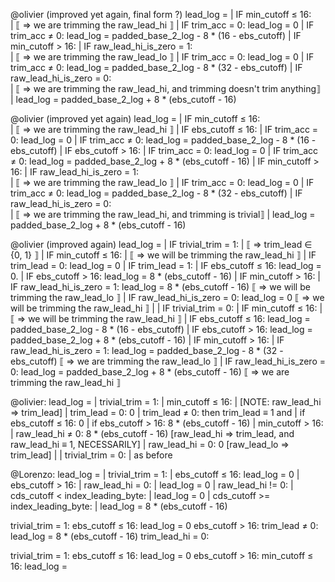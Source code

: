 @olivier (improved yet again, final form ?)
lead_log =
	 |	IF  min_cutoff ≤ 16:                                                  
	 |	⟦ ⇒ we are trimming the raw_lead_hi ⟧
	 |		IF  trim_acc = 0:  lead_log = 0
	 |		IF  trim_acc ≠ 0:  lead_log = padded_base_2_log - 8 * (16 - ebs_cutoff)
	 |	IF  min_cutoff > 16:
	 |		IF  raw_lead_hi_is_zero = 1:                                      
	 |		⟦ ⇒ we are trimming the raw_lead_lo ⟧
	 |			IF  trim_acc = 0:  lead_log = 0
	 |			IF  trim_acc ≠ 0:  lead_log = padded_base_2_log - 8 * (32 - ebs_cutoff)
	 |		IF  raw_lead_hi_is_zero = 0:                                      
	 |		⟦ ⇒ we are trimming the raw_lead_hi, and trimming doesn't trim anything⟧
	 |			lead_log = padded_base_2_log + 8 * (ebs_cutoff - 16)

@olivier (improved yet again)
lead_log =
	 |	IF  min_cutoff ≤ 16:                                                  
	 |	⟦ ⇒ we are trimming the raw_lead_hi ⟧
	 |		IF  ebs_cutoff ≤ 16:
	 |			IF  trim_acc = 0:  lead_log = 0
	 |			IF  trim_acc ≠ 0:  lead_log = padded_base_2_log - 8 * (16 - ebs_cutoff)
	 |		IF  ebs_cutoff > 16:
	 |			IF  trim_acc = 0:  lead_log = 0
	 |			IF  trim_acc ≠ 0:  lead_log = padded_base_2_log + 8 * (ebs_cutoff - 16)
	 |	IF  min_cutoff > 16:
	 |		IF  raw_lead_hi_is_zero = 1:                                      
	 |		⟦ ⇒ we are trimming the raw_lead_lo ⟧
	 |			IF  trim_acc = 0:  lead_log = 0
	 |			IF  trim_acc ≠ 0:  lead_log = padded_base_2_log - 8 * (32 - ebs_cutoff)
	 |		IF  raw_lead_hi_is_zero = 0:                                      
	 |		⟦ ⇒ we are trimming the raw_lead_hi, and trimming is trivial⟧
	 |			lead_log = padded_base_2_log + 8 * (ebs_cutoff - 16)



@olivier (improved again)
lead_log =
	 |	IF  trivial_trim = 1:
	 |      ⟦ ⇒ trim_lead ∈ {0, 1} ⟧
	 |		IF  min_cutoff ≤ 16:
	 |			⟦ ⇒ we will be trimming the raw_lead_hi ⟧
	 |			IF  trim_lead = 0:  lead_log = 0
	 |			IF  trim_lead = 1:
	 |				IF  ebs_cutoff ≤ 16:  lead_log = 0.
	 |				IF  ebs_cutoff > 16:  lead_log = 8 * (ebs_cutoff - 16)
	 |		IF  min_cutoff > 16:
	 |			IF  raw_lead_hi_is_zero = 1:  lead_log = 8 * (ebs_cutoff - 16)   ⟦ ⇒ we will be trimming the raw_lead_lo ⟧
	 |			IF  raw_lead_hi_is_zero = 0:  lead_log = 0                       ⟦ ⇒ we will be trimming the raw_lead_hi ⟧
	 |
	 |	IF  trivial_trim = 0:
	 |		IF  min_cutoff ≤ 16:
	 |			⟦ ⇒ we will be trimming the raw_lead_hi ⟧
	 |			IF  ebs_cutoff ≤ 16:  lead_log = padded_base_2_log - 8 * (16 - ebs_cutoff)
	 |			IF  ebs_cutoff > 16:  lead_log = padded_base_2_log + 8 * (ebs_cutoff - 16)
	 |		IF  min_cutoff > 16:
	 |			IF  raw_lead_hi_is_zero = 1: lead_log = padded_base_2_log - 8 * (32 - ebs_cutoff)  ⟦ ⇒ we are trimming the raw_lead_lo ⟧
	 |			IF  raw_lead_hi_is_zero = 0: lead_log = padded_base_2_log + 8 * (ebs_cutoff - 16)  ⟦ ⇒ we are trimming the raw_lead_hi ⟧


@olivier:
lead_log =
	 |	trivial_trim = 1:
	 |		min_cutoff ≤ 16:
	 |			[NOTE: raw_lead_hi ⇒ trim_lead]
	 |			trim_lead = 0: 0
	 |			trim_lead ≠ 0: then trim_lead ≡ 1 and
	 |				if ebs_cutoff ≤ 16: 0
	 |				if ebs_cutoff > 16: 8 * (ebs_cutoff - 16)
	 |		min_cutoff > 16:
	 |			raw_lead_hi ≠ 0: 8 * (ebs_cutoff - 16)   [raw_lead_hi ⇒ trim_lead, and raw_lead_hi ≡ 1, NECESSARILY]
	 |			raw_lead_hi = 0: 0                       [raw_lead_lo ⇒ trim_lead]
	 |
	 |	trivial_trim = 0:
	 |		as before


@Lorenzo:
lead_log =
	 |	trivial_trim = 1:
	 |		ebs_cutoff ≤ 16: lead_log = 0
	 |		ebs_cutoff > 16:
	 |			raw_lead_hi = 0:
	 |				lead_log = 0
	 |			raw_lead_hi != 0:
	 |				cds_cutoff < index_leading_byte:
	 |					lead_log = 0
	 |				cds_cutoff >= index_leading_byte:
	 |					lead_log = 8 * (ebs_cutoff - 16)





trivial_trim = 1:
	ebs_cutoff ≤ 16: lead_log = 0
	ebs_cutoff > 16:
		trim_lead ≠ 0:
			lead_log = 8 * (ebs_cutoff - 16)
		trim_lead_hi = 0:



trivial_trim = 1:
	ebs_cutoff ≤ 16: lead_log = 0
	ebs_cutoff > 16:
		min_cutoff ≤ 16: lead_log = 
